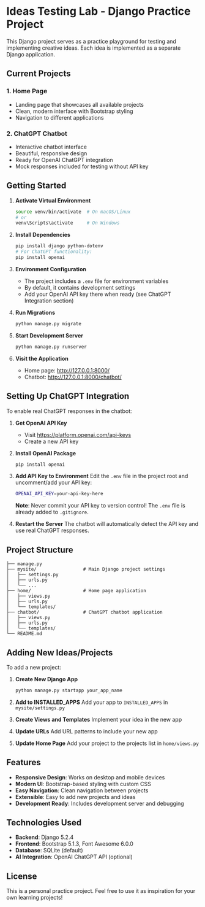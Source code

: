 # Ideas Testing Lab - Django Practice Project

This Django project serves as a practice playground for testing and implementing creative ideas. Each idea is implemented as a separate Django application.

## Current Projects

### 1. Home Page
- Landing page that showcases all available projects
- Clean, modern interface with Bootstrap styling
- Navigation to different applications

### 2. ChatGPT Chatbot
- Interactive chatbot interface
- Beautiful, responsive design
- Ready for OpenAI ChatGPT integration
- Mock responses included for testing without API key

## Getting Started

1. **Activate Virtual Environment**
   ```bash
   source venv/bin/activate  # On macOS/Linux
   # or
   venv\Scripts\activate     # On Windows
   ```

2. **Install Dependencies**
   ```bash
   pip install django python-dotenv
   # For ChatGPT functionality:
   pip install openai
   ```

3. **Environment Configuration**
   - The project includes a `.env` file for environment variables
   - By default, it contains development settings
   - Add your OpenAI API key there when ready (see ChatGPT Integration section)

4. **Run Migrations**
   ```bash
   python manage.py migrate
   ```

5. **Start Development Server**
   ```bash
   python manage.py runserver
   ```

6. **Visit the Application**
   - Home page: http://127.0.0.1:8000/
   - Chatbot: http://127.0.0.1:8000/chatbot/

## Setting Up ChatGPT Integration

To enable real ChatGPT responses in the chatbot:

1. **Get OpenAI API Key**
   - Visit https://platform.openai.com/api-keys
   - Create a new API key

2. **Install OpenAI Package**
   ```bash
   pip install openai
   ```

3. **Add API Key to Environment**
   Edit the `.env` file in the project root and uncomment/add your API key:
   ```bash
   OPENAI_API_KEY=your-api-key-here
   ```
   
   **Note**: Never commit your API key to version control! The `.env` file is already added to `.gitignore`.

4. **Restart the Server**
   The chatbot will automatically detect the API key and use real ChatGPT responses.

## Project Structure

```
├── manage.py
├── mysite/                 # Main Django project settings
│   ├── settings.py
│   ├── urls.py
│   └── ...
├── home/                   # Home page application
│   ├── views.py
│   ├── urls.py
│   └── templates/
├── chatbot/                # ChatGPT chatbot application
│   ├── views.py
│   ├── urls.py
│   └── templates/
└── README.md
```

## Adding New Ideas/Projects

To add a new project:

1. **Create New Django App**
   ```bash
   python manage.py startapp your_app_name
   ```

2. **Add to INSTALLED_APPS**
   Add your app to `INSTALLED_APPS` in `mysite/settings.py`

3. **Create Views and Templates**
   Implement your idea in the new app

4. **Update URLs**
   Add URL patterns to include your new app

5. **Update Home Page**
   Add your project to the projects list in `home/views.py`

## Features

- **Responsive Design**: Works on desktop and mobile devices
- **Modern UI**: Bootstrap-based styling with custom CSS
- **Easy Navigation**: Clean navigation between projects
- **Extensible**: Easy to add new projects and ideas
- **Development Ready**: Includes development server and debugging

## Technologies Used

- **Backend**: Django 5.2.4
- **Frontend**: Bootstrap 5.1.3, Font Awesome 6.0.0
- **Database**: SQLite (default)
- **AI Integration**: OpenAI ChatGPT API (optional)

## License

This is a personal practice project. Feel free to use it as inspiration for your own learning projects!
